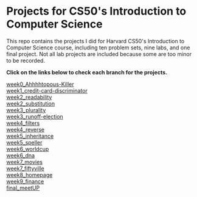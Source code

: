# Projects for CS50's Introduction to Computer Science
This repo contains the projects I did for Harvard CS50's Introduction to Computer Science course, including ten problem sets, nine labs, and one final project. Not all lab projects are included because some are too minor to be recorded.   

**Click on the links below to check each branch for the projects.**

[week0_Ahhhhtopous-Killer](https://github.com/KingJJ676/Projects-for-CS50/tree/week0_Ahhhhtopous-killer)  
[week1_credit-card-discriminator](https://github.com/KingJJ676/Projects-for-CS50/tree/week1_credit-card-discriminator)  
[week2_readability](https://github.com/KingJJ676/Projects-for-CS50/tree/week2_readability)  
[week2_substitution](https://github.com/KingJJ676/Projects-for-CS50/tree/week2_substitution)  
[week3_plurality](https://github.com/KingJJ676/Projects-for-CS50/tree/week3_plurality)  
[week3_runoff-election](https://github.com/KingJJ676/Projects-for-CS50/tree/week3_runoff-election)  
[week4_filters](https://github.com/KingJJ676/Projects-for-CS50/tree/week4_filters)  
[week4_reverse](https://github.com/KingJJ676/Projects-for-CS50/tree/week4_reverse)   
[week5_inheritance](https://github.com/KingJJ676/Projects-for-CS50/tree/week5_inheritance)  
[week5_speller](https://github.com/KingJJ676/Projects-for-CS50/tree/week5_speller)  
[week6_worldcup](https://github.com/KingJJ676/Projects-for-CS50/tree/week6_worldcup)  
[week6_dna](https://github.com/KingJJ676/Projects-for-CS50/tree/week6_dna)  
[week7_movies](https://github.com/KingJJ676/Projects-for-CS50/tree/week7_movies)   
[week7_fiftyville](https://github.com/KingJJ676/Projects-for-CS50/tree/week7_fiftyville)  
[week8_homepage](https://github.com/KingJJ676/Projects-for-CS50/tree/week9_homepage)  
[week9_finance](https://github.com/KingJJ676/Projects-for-CS50/tree/week9_finance)  
[final_meetUP](https://github.com/KingJJ676/Projects-for-CS50/tree/final_meetUP)
